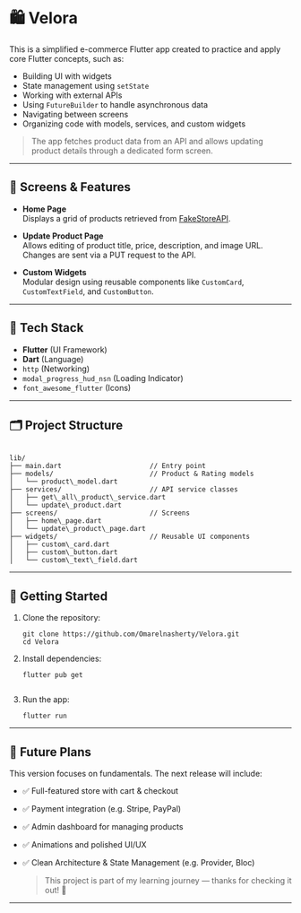 
# 🛍️ Velora

This is a simplified e-commerce Flutter app created to practice and apply core Flutter concepts, such as:

- Building UI with widgets
- State management using `setState`
- Working with external APIs
- Using `FutureBuilder` to handle asynchronous data
- Navigating between screens
- Organizing code with models, services, and custom widgets

> The app fetches product data from an API and allows updating product details through a dedicated form screen.

---

## 📱 Screens & Features

- **Home Page**  
  Displays a grid of products retrieved from [FakeStoreAPI](https://fakestoreapi.com/).

- **Update Product Page**  
  Allows editing of product title, price, description, and image URL.  
  Changes are sent via a PUT request to the API.

- **Custom Widgets**  
  Modular design using reusable components like `CustomCard`, `CustomTextField`, and `CustomButton`.

---

## 🧱 Tech Stack

- **Flutter** (UI Framework)
- **Dart** (Language)
- `http` (Networking)
- `modal_progress_hud_nsn` (Loading Indicator)
- `font_awesome_flutter` (Icons)

---

## 🗂 Project Structure

```

lib/
├── main.dart                      // Entry point
├── models/                        // Product & Rating models
│   └── product\_model.dart
├── services/                      // API service classes
│   ├── get\_all\_product\_service.dart
│   └── update\_product.dart
├── screens/                       // Screens
│   ├── home\_page.dart
│   └── update\_product\_page.dart
├── widgets/                       // Reusable UI components
│   ├── custom\_card.dart
│   ├── custom\_button.dart
│   └── custom\_text\_field.dart

````

---

## 🚀 Getting Started

1. Clone the repository:
   ````
   git clone https://github.com/Omarelnasherty/Velora.git
   cd Velora
   
2. Install dependencies:

   ````
   flutter pub get
  
3. Run the app:

   ````
   flutter run

---

## 🎯 Future Plans

This version focuses on fundamentals. The next release will include:

* ✅ Full-featured store with cart & checkout
* ✅ Payment integration (e.g. Stripe, PayPal)
* ✅ Admin dashboard for managing products
* ✅ Animations and polished UI/UX
* ✅ Clean Architecture & State Management (e.g. Provider, Bloc)

  > This project is part of my learning journey — thanks for checking it out! 🚀

---
